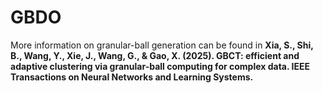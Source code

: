 # GBDO

More information on granular-ball generation can be found in **Xia, S., Shi, B., Wang, Y., Xie, J., Wang, G., & Gao, X. (2025). GBCT: efficient and adaptive clustering via granular-ball computing for complex data. IEEE Transactions on Neural Networks and Learning Systems.**
